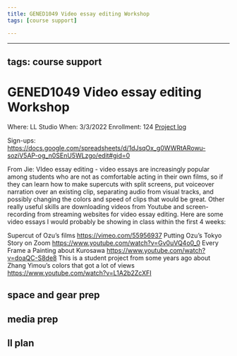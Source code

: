 ```yaml
---
title: GENED1049 Video essay editing Workshop
tags: [course support]

---
```


---
tags: course support
---
# GENED1049 Video essay editing Workshop

Where: LL Studio
When: 3/3/2022
Enrollment: 124
[Project log](https://docs.google.com/document/d/155Ihii2BebTsrgs5RAyYt_n9G6tDKlEAPNYO-8oW_4E/edit#heading=h.1v2eawsi4c79)

Sign-ups: https://docs.google.com/spreadsheets/d/1dJsqOx_g0WWRtARowu-soziV5AP-og_n0SEnU5WLzgo/edit#gid=0

From Jie:
VIdeo essay editing - video essays are increasingly popular among students who are not as comfortable acting in their own films, so if they can learn how to make supercuts with split screens, put voiceover narration over an existing clip, separating audio from visual tracks, and possibly changing the colors and speed of clips that would be great.  Other really useful skills are downloading videos from Youtube and screen-recording from streaming websites for video essay editing.  Here are some video essays I would probably be showing in class within the first 4 weeks:

Supercut of Ozu’s films
https://vimeo.com/55956937
Putting Ozu’s Tokyo Story on Zoom
https://www.youtube.com/watch?v=Gv0uVQ4o0_0
Every Frame a Painting about Kurosawa
https://www.youtube.com/watch?v=doaQC-S8de8
This is a student project from some years ago about Zhang Yimou’s colors that got a lot of views
https://www.youtube.com/watch?v=L1A2b2ZcXFI

## space and gear prep
## media prep
## ll plan